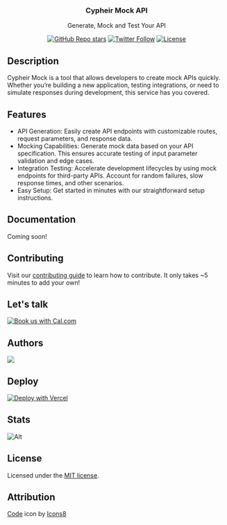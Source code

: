<h3 align="center">Cypheir Mock API</h3>
<p align="center">
    Generate, Mock and Test Your API
</p>
<div align="center">
  <a href="https://github.com/magicuidesign/magicui/stargazers"><img alt="GitHub Repo stars" src="https://img.shields.io/github/stars/unnamed-lab/cypheir-mock"></a>
  <a href="https://twitter.com/unnamedcodes"><img alt="Twitter Follow" src="https://img.shields.io/twitter/follow/unnamedcodes"></a>
  <a href="https://github.com/unnamed-lab/cypheir-mock/blob/main/LICENSE.md"><img alt="License" src="https://img.shields.io/badge/License-MIT-yellow.svg"></a>
  <!-- <img alt="Discord" src="https://img.shields.io/discord/"> -->
  
</div>

## Description

Cypheir Mock is a tool that allows developers to create mock APIs quickly. Whether you’re building a new application, testing integrations, or need to simulate responses during development, this service has you covered.

## Features

- API Generation: Easily create API endpoints with customizable routes, request parameters, and response data.
- Mocking Capabilities: Generate mock data based on your API specification. This ensures accurate testing of input parameter validation and edge cases.
- Integration Testing: Accelerate development lifecycles by using mock endpoints for third-party APIs. Account for random failures, slow response times, and other scenarios.
- Easy Setup: Get started in minutes with our straightforward setup instructions.

## Documentation

Coming soon!

## Contributing

Visit our [contributing guide](https://github.com/magicuidesign/magicui/blob/main/CONTRIBUTING.md) to learn how to contribute. It only takes ~5 minutes to add your own!

## Let's talk

<a href="https://cal.com/unnamedcodes/cypheir-mock"><img alt="Book us with Cal.com" src="https://cal.com/book-with-cal-dark.svg" /></a>

## Authors

<a href="https://github.com/unnamed-lab/cypheir-mock/graphs/contributors">
  <img src="https://contrib.rocks/image?repo=unnamed-lab/cypheir-mock" />
</a>

## Deploy

[![Deploy with Vercel](https://vercel.com/button)](https://vercel.com/new/clone?repository-url=https%3A%2F%2Fgithub.com%2Funnamed-lab%2Fcypheir-mock)

## Stats

![Alt](https://repobeats.axiom.co/api/embed/323478354a118ace61d7e3429def61e96016e5f5.svg 'Repobeats analytics image')

## License

Licensed under the [MIT license](https://github.com/magicuidesign/magicui/blob/main/LICENSE.md).

## Attribution

<a target="_blank" href="https://icons8.com/icon/1yYcMrloqIfA/code">Code</a> icon by <a target="_blank" href="https://icons8.com">Icons8</a>

